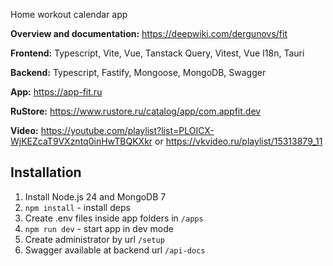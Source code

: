 Home workout calendar app

**Overview and documentation:** https://deepwiki.com/dergunovs/fit

**Frontend:** Typescript, Vite, Vue, Tanstack Query, Vitest, Vue I18n, Tauri

**Backend:** Typescript, Fastify, Mongoose, MongoDB, Swagger

**App:** https://app-fit.ru

**RuStore:** https://www.rustore.ru/catalog/app/com.appfit.dev

**Video:** https://youtube.com/playlist?list=PLOICX-WjKEZcaT9VXzntq0inHwTBQKXkr or https://vkvideo.ru/playlist/15313879_11

## Installation

1. Install Node.js 24 and MongoDB 7
2. `npm install` - install deps
3. Create .env files inside app folders in `/apps`
4. `npm run dev` - start app in dev mode
5. Create administrator by url `/setup`
6. Swagger available at backend url `/api-docs`
